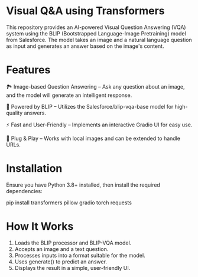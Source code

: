 # Visual Q&A using Transformers

This repository provides an AI-powered Visual Question Answering (VQA) system using the BLIP (Bootstrapped Language-Image Pretraining) model from Salesforce. The model takes an image and a natural language question as input and generates an answer based on the image's content.

# Features

🏞️ Image-based Question Answering – Ask any question about an image, and the model will generate an intelligent response.

🤖 Powered by BLIP – Utilizes the Salesforce/blip-vqa-base model for high-quality answers.

⚡ Fast and User-Friendly – Implements an interactive Gradio UI for easy use.

🔌 Plug & Play – Works with local images and can be extended to handle URLs.

# Installation

Ensure you have Python 3.8+ installed, then install the required dependencies:

pip install transformers pillow gradio torch requests

# How It Works
1. Loads the BLIP processor and BLIP-VQA model.
2. Accepts an image and a text question.
3. Processes inputs into a format suitable for the model.
4. Uses generate() to predict an answer.
5. Displays the result in a simple, user-friendly UI.

